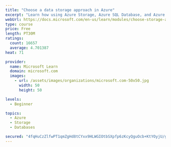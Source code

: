 ```yaml
---
title: "Choose a data storage approach in Azure"
excerpt: "Learn how using Azure Storage, Azure SQL Database, and Azure Cosmos DB - or a combination of them - for your business scenario is the best way to get the most performant solution."
webUrl: https://docs.microsoft.com/en-us/learn/modules/choose-storage-approach-in-azure/
type: course
price: Free
length: PT30M
ratings:
  count: 16657
  average: 4.701387
heat: 71

provider:
  name: Microsoft Learn
  domain: microsoft.com
  images:
    - url: /assets/images/organizations/microsoft.com-50x50.jpg
      width: 50
      height: 50

levels:
  - Beginner

topics:
  - Azure
  - Storage
  - Databases

secured: "4fqHuCzZlfwPT1qmZgHd8tCYxx9HLWGIOtbSXpfp6zKcyQguOcb+KtYOyjU/gRBc12Xyat4vqg8sEJ7zeq0P4N61Eqf8cqR4QAd4wRKBxT1eGcDAqR58694TWxjaZ7dk0514o7hEbiiXUlYL0oPF5KCFHsPj056YCzl1/uHKzRd7RvrgGAEEIbE6DjEwuPmK3McG3OpOM4h5TNxCWQyzqdGb/Xj6Aug0bd687ZV1O65cfVw0Ya9D7JfBmK2tLvoSytAfJz0NOHmV8ZAx9XB6nASrtiETW9MbpdFqOmNpEZQcoEwENYxB3NF9yIGKfxoMXk1UdRHi6m4P9LHPR16CUcgL57gZYbdMcB8I0LJLvAOOXESBKYQFckX2EaOzJvF8vyEgk3s6GV8aufBomRyaIblrrlYixu+siwxzpNixaPuxvbrIcoY3gBrOr/l4d3oE;wCRTi5W09/Q6go3NPysIHg=="
---
```


